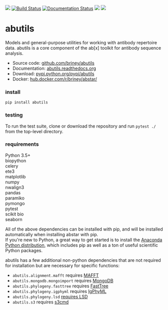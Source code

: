 ![](https://img.shields.io/pypi/v/abutils.svg?colorB=blue)
[![Build Status](https://travis-ci.com/briney/abutils.svg?branch=master)](https://travis-ci.com/briney/abutils)
[![Documentation Status](https://readthedocs.org/projects/abutils/badge/?version=latest)](https://abutils.readthedocs.io/en/latest/?badge=latest)
![](https://img.shields.io/pypi/pyversions/abutils.svg)
![](https://img.shields.io/badge/license-MIT-blue.svg)

# abutils

Models and general-purpose utilities for working with antibody repertoire data.
abutils is a core component of the ab\[x\] toolkit for antibody sequence analysis.
  
  - Source code: [github.com/briney/abutils](https://github.com/briney/abutils)  
  - Documentation: [abutils.readthedocs.org](http://abutils.readthedocs.org)  
  - Download: [pypi.python.org/pypi/abutils](https://pypi.python.org/pypi/abutils)  
  - Docker: [hub.docker.com/r/briney/abstar/](https://hub.docker.com/r/briney/abstar/)  
  
### install  
`pip install abutils`  


### testing  
To run the test suite, clone or download the repository and run `pytest ./` from the top-level directory.  
  

### requirements  
Python 3.5+  
biopython  
celery  
ete3  
matplotlib  
numpy  
nwalign3  
pandas  
paramiko  
pymongo  
pytest  
scikit bio  
seaborn   
  
All of the above dependencies can be installed with pip, and will be installed automatically when installing abstar with pip.  
If you're new to Python, a great way to get started is to install the [Anaconda Python distribution](https://www.continuum.io/downloads), which includes pip as well as a ton of useful scientific Python packages.
  
abutils has a few additional non-python dependencies that are not required for installation
but are necessary for specific functions:

* ``abutils.alignment.mafft`` requires [MAFFT](https://mafft.cbrc.jp/alignment/software/)
* ``abutils.mongodb.mongoimport`` requires [MongoDB](https://www.mongodb.org/)
* ``abutils.phylogeny.fasttree`` requires [FastTree](http://www.microbesonline.org/fasttree/)
* ``abutils.phylogeny.igphyml`` requires [IgPhyML](https://github.com/kbhoehn/IgPhyML)
* ``abutils.phylogeny.lsd`` [requires LSD](https://github.com/tothuhien/lsd-0.3beta)
* ``abutils.s3`` requires [s3cmd](https://s3tools.org/s3cmd)
